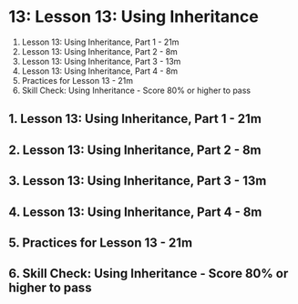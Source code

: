# 13: Lesson 13: Using Inheritance

1. Lesson 13: Using Inheritance, Part 1 - 21m
2. Lesson 13: Using Inheritance, Part 2 - 8m
3. Lesson 13: Using Inheritance, Part 3 - 13m
4. Lesson 13: Using Inheritance, Part 4 - 8m
5. Practices for Lesson 13 - 21m
6. Skill Check: Using Inheritance - Score 80% or higher to pass

## 1. Lesson 13: Using Inheritance, Part 1 - 21m
## 2. Lesson 13: Using Inheritance, Part 2 - 8m
## 3. Lesson 13: Using Inheritance, Part 3 - 13m
## 4. Lesson 13: Using Inheritance, Part 4 - 8m
## 5. Practices for Lesson 13 - 21m
## 6. Skill Check: Using Inheritance - Score 80% or higher to pass
